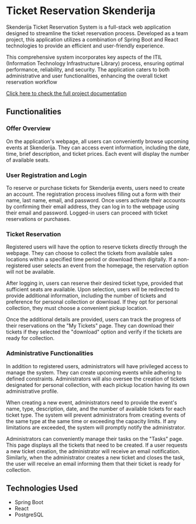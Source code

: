 # Ticket Reservation Skenderija

Skenderija Ticket Reservation System is a full-stack web application designed to streamline the ticket reservation process. Developed as a team project, this application utilizes a combination of Spring Boot and React technologies to provide an efficient and user-friendly experience.

This comprehensive system incorporates key aspects of the ITIL (Information Technology Infrastructure Library) process, ensuring optimal performance, reliability, and security. The application caters to both administrative and user functionalities, enhancing the overall ticket reservation workflow

[Click here to check the full project documentation](Documentation.pdf)

## Functionalities

### Offer Overview
On the application's webpage, all users can conveniently browse upcoming events at Skenderija. They can access event information, including the date, time, brief description, and ticket prices. Each event will display the number of available seats.

### User Registration and Login
To reserve or purchase tickets for Skenderija events, users need to create an account. The registration process involves filling out a form with their name, last name, email, and password. Once users activate their accounts by confirming their email address, they can log in to the webpage using their email and password. Logged-in users can proceed with ticket reservations or purchases.

### Ticket Reservation
Registered users will have the option to reserve tickets directly through the webpage. They can choose to collect the tickets from available sales locations within a specified time period or download them digitally. If a non-registered user selects an event from the homepage, the reservation option will not be available.

After logging in, users can reserve their desired ticket type, provided that sufficient seats are available. Upon selection, users will be redirected to provide additional information, including the number of tickets and preference for personal collection or download. If they opt for personal collection, they must choose a convenient pickup location.

Once the additional details are provided, users can track the progress of their reservations on the "My Tickets" page. They can download their tickets if they selected the "download" option and verify if the tickets are ready for collection.

### Administrative Functionalities
In addition to registered users, administrators will have privileged access to manage the system. They can create upcoming events while adhering to defined constraints. Administrators will also oversee the creation of tickets designated for personal collection, with each pickup location having its own administrative profile.

When creating a new event, administrators need to provide the event's name, type, description, date, and the number of available tickets for each ticket type. The system will prevent administrators from creating events of the same type at the same time or exceeding the capacity limits. If any limitations are exceeded, the system will promptly notify the administrator.

Administrators can conveniently manage their tasks on the "Tasks" page. This page displays all the tickets that need to be created. If a user requests a new ticket creation, the administrator will receive an email notification. Similarly, when the administrator creates a new ticket and closes the task, the user will receive an email informing them that their ticket is ready for collection.

## Technologies Used

- Spring Boot
- React
- PostgreSQL
